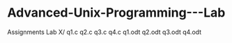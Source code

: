 # Advanced-Unix-Programming---Lab
Assignments
Lab X/
  q1.c
  q2.c
  q3.c
  q4.c
  q1.odt
  q2.odt
  q3.odt
  q4.odt
